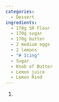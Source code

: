 ```yaml
---
categories:
  - Dessert
ingredients:
  - 170g SR Flour
  - 170g sugar
  - 170g butter
  - 2 medium eggs
  - 2 lemons
  - "# Icing"
  - Sugar
  - Knob of Butter
  - Lemon juice
  - Lemon Rind
---
```

1. 